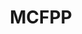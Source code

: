 ---
title: MCFPP
hero:
  title: MCFPP
  description: Brand New Minecraft Datapack Development Experience
  actions:
    - text: Quick Start
      link: /quickstart
    - text: Github
      link: https://github.com/Alumopper/mcfppcper
features:
  - title: Concise Syntax
    emoji: ☕
    description: The syntax is close to java, making mcfpp easy to get started
  - title: Cross-Version
    emoji: 🌉
    description: Compile your mcfpp project that can support different Minecraft versions
  - title: Object-Oriented and Procedural
    emoji: 🍋
    description: Unprecedented datapack development experience
---